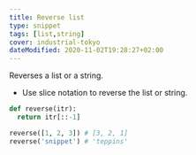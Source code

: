 ```yaml
---
title: Reverse list
type: snippet
tags: [list,string]
cover: industrial-tokyo
dateModified: 2020-11-02T19:28:27+02:00
---
```


Reverses a list or a string.

- Use slice notation to reverse the list or string.

```py
def reverse(itr):
  return itr[::-1]
```

```py
reverse([1, 2, 3]) # [3, 2, 1]
reverse('snippet') # 'teppins'
```
